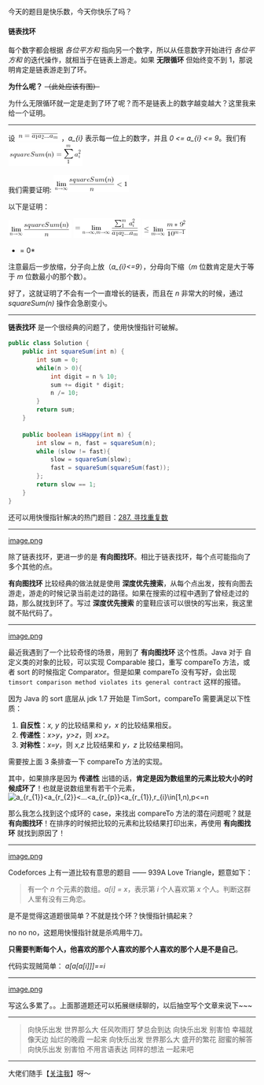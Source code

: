 

今天的题目是快乐数，今天你快乐了吗？

#### 链表找环

每个数字都会根据 *各位平方和* 指向另一个数字，所以从任意数字开始进行 *各位平方和* 的迭代操作，就相当于在链表上游走。如果 **无限循环** 但始终变不到 1，那说明肯定是链表游走到了环。

**为什么呢？** ~~（此处应该有图）~~

为什么无限循环就一定是走到了环了呢？而不是链表上的数字越变越大？这里我来给一个证明。

---

设 ![n=\overline{a_{1}a_{2}...a_{m}} ](./p__n=overline{a_{1}a_{2}...a_{m}}_.png) ，*a_{i}* 表示每一位上的数字，并且 *0 <= a_{i} <= 9*。我们有 ![squareSum(n)=\sum_{1}^{m}a_{i}^2 ](./p__squareSum_n_=sum_{1}^{m}_a_{i}^2_.png) 

我们需要证明:
![\lim_{n\to\infty}\frac{squareSum(n)}{n}<1 ](./p__lim_{n_to_infty}_frac{squareSum_n_}{n}___1_.png) 

以下是证明：

![\lim_{n\to\infty}\frac{squareSum(n)}{n} ](./p__lim_{n_to_infty}_frac{squareSum_n_}{n}__.png) 
![=\lim_{n\to\infty,m\to\infty}\frac{\sum_{1}^{m}a_{i}^2}{\overline{a_{1}a_{2}...a_{m}}} ](./p__=_lim_{n_to_infty,_m_to_infty}_frac{sum_{1}^{m}_a_{i}^2}{overline{a_{1}a_{2}...a_{m}}}__.png) 
![\leq\lim_{m\to\infty}\frac{m*9^2}{10^{m-1}} ](./p___leq_lim_{m_to_infty}_frac{m_*_9^2}{10^{m-1}}__.png) 
*  = 0*

注意最后一步放缩，分子向上放（*a_{i}<=9*），分母向下缩（*m* 位数肯定是大于等于 *m* 位数最小的那个数）。

好了，这就证明了不会有一个一直增长的链表，而且在 *n* 非常大的时候，通过 *squareSum(n)* 操作会急剧变小。

---

**链表找环** 是一个很经典的问题了，使用快慢指针可破解。

```Java []
public class Solution {
    public int squareSum(int n) {
        int sum = 0;
        while(n > 0){
            int digit = n % 10;
            sum += digit * digit;
            n /= 10;
        }
        return sum;
    }

    public boolean isHappy(int n) {
        int slow = n, fast = squareSum(n);
        while (slow != fast){
            slow = squareSum(slow);
            fast = squareSum(squareSum(fast));
        };
        return slow == 1;
    }
}
```

还可以用快慢指针解决的热门题目：[287. 寻找重复数](https://leetcode-cn.com/problems/find-the-duplicate-number/)

---

 [image.png](https://pic.leetcode-cn.com/d499cf34e4d3290a43ae4a8e4064085d1e561ee64e7e116ddf1cd5d6f4209bc5-image.png)

除了链表找环，更进一步的是 **有向图找环**。相比于链表找环，每个点可能指向了多个其他的点。

**有向图找环** 比较经典的做法就是使用 **深度优先搜索**，从每个点出发，按有向图去游走，游走的时候记录当前走过的路径。如果在搜索的过程中遇到了曾经走过的路，那么就找到环了。写过 **深度优先搜索** 的童鞋应该可以很快的写出来，我这里就不贴代码了。

---

 [image.png](https://pic.leetcode-cn.com/d499cf34e4d3290a43ae4a8e4064085d1e561ee64e7e116ddf1cd5d6f4209bc5-image.png)

最近我遇到了一个比较奇怪的场景，用到了 **有向图找环** 这个性质。Java 对于 自定义类的对象的比较，可以实现 Comparable 接口，重写 compareTo 方法，或者 sort 的时候指定 Comparator。但是如果 compareTo 没有写好，会出现 `timsort comparison method violates its general contract` 这样的报错。

因为 Java 的 sort 底层从 jdk 1.7 开始是 TimSort，compareTo 需要满足以下性质：
1. **自反性**：*x, y* 的比较结果和 *y，x* 的比较结果相反。
2. **传递性**：*x>y*，*y>z*，则 *x>z*。
3. **对称性**：*x=y*，则 *x,z* 比较结果和 *y，z* 比较结果相同。

需要按上面 3 条排查一下 compareTo 方法的实现。

其中，如果排序是因为 **传递性** 出错的话，**肯定是因为数组里的元素比较大小的时候成环了**！也就是说数组里有若干个元素，![a_{r_{1}}<a_{r_{2}}<...<a_{r_{p}}<a_{r_{1}},r_{i}\in\[1,n),p<=n ](./p__a_{r_{1}}___a_{r_{2}}___...___a_{r_{p}}___a_{r_{1}},_r_{i}_in__1,n_,_p__=_n_.png) 

那么我怎么找到这个成环的 case，来找出 compareTo 方法的潜在问题呢？就是 **有向图找环**！在排序的时候把比较的元素和比较结果打印出来，再使用 **有向图找环** 就找到原因了！

---

 [image.png](https://pic.leetcode-cn.com/d499cf34e4d3290a43ae4a8e4064085d1e561ee64e7e116ddf1cd5d6f4209bc5-image.png)

Codeforces 上有一道比较有意思的题目 —— 939A Love Triangle，题意如下：

> 有一个 *n* 个元素的数组。*a[i] = x*，表示第 *i* 个人喜欢第 *x* 个人。判断这群人里有没有三角恋。

是不是觉得这道题很简单？不就是找个环？快慢指针搞起来？

no no no，这题用快慢指针就是杀鸡用牛刀。

**只需要判断每个人，他喜欢的那个人喜欢的那个人喜欢的那个人是不是自己**。

代码实现贼简单： *a[a[a[i]]]==i*

---

 [image.png](https://pic.leetcode-cn.com/d499cf34e4d3290a43ae4a8e4064085d1e561ee64e7e116ddf1cd5d6f4209bc5-image.png)

写这么多累了。。上面那道题还可以拓展继续聊的，以后抽空写个文章来说下~~~

---

> 向快乐出发 世界那么大
任风吹雨打 梦总会到达
向快乐出发 别害怕
幸福就像天边 灿烂的晚霞
一起来 向快乐出发 世界那么大
盛开的繁花 甜蜜的解答
向快乐出发 别害怕
不用言语表达 同样的想法
一起来吧

---
大佬们随手【[关注我](https://leetcode-cn.com/u/sweetiee/)】呀～
